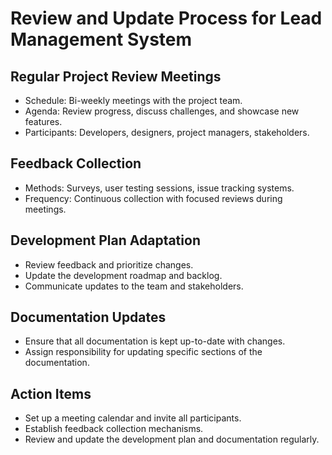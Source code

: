 
# Review and Update Process for Lead Management System

## Regular Project Review Meetings
- Schedule: Bi-weekly meetings with the project team.
- Agenda: Review progress, discuss challenges, and showcase new features.
- Participants: Developers, designers, project managers, stakeholders.

## Feedback Collection
- Methods: Surveys, user testing sessions, issue tracking systems.
- Frequency: Continuous collection with focused reviews during meetings.

## Development Plan Adaptation
- Review feedback and prioritize changes.
- Update the development roadmap and backlog.
- Communicate updates to the team and stakeholders.

## Documentation Updates
- Ensure that all documentation is kept up-to-date with changes.
- Assign responsibility for updating specific sections of the documentation.

## Action Items
- Set up a meeting calendar and invite all participants.
- Establish feedback collection mechanisms.
- Review and update the development plan and documentation regularly.
